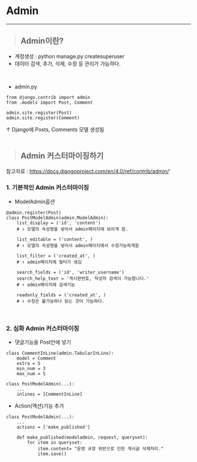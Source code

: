 # Admin
------------
> ## Admin이란?
+ 계정생성 : python manage.py createsuperuser
+ 데이터 검색, 추가, 삭제, 수정 등 관리가 가능하다.
</br>

+ admin.py
```
from django.contrib import admin
from .models import Post, Comment

admin.site.register(Post)
admin.site.register(Comment)

```
↑ Django에 Posts, Comments 모델 생성됨
</br></br>

> ## Admin 커스터마이징하기
참고자료 : https://docs.djangoproject.com/en/4.0/ref/contrib/admin/' 
### 1. 기본적인 Admin 커스터마이징
+ ModelAdmin옵션
```
@admin.register(Post)
class PostModelAdmin(admin.ModelAdmin):
    list_display = ('id', 'content') 
    # ↑ 모델의 속성명을 넣어서 admin페이지에 보이게 함.

    list_editable = ('content', ) 
    # ↑ 모델의 속성명을 넣어서 admin페이지에서 수정가능하게함

    list_filter = ('created_at', )
    # ↑ admin페이지에 필터가 생김

    search_fields = ('id', 'writer_username')
    search_help_text = '게시판번호, 작성자 검색이 가능합니다.'
    # ↑ admin페이지에 검색기능

    readonly_fields = ('created_at', )
    # ↑ 수정은 불가능하나 읽는 것이 가능하다. 
```
</br>

### 2. 심화 Admin 커스터마이징
+ 댓글기능을 Post안에 넣기
```
class CommentInLine(admin.TabularInLine):
    model = Comment
    extra = 5
    min_num = 3
    max_num = 5

class PostModelAdmin(...):
    ...
    inlines = [CommentInLine]
```

+ Action(액션)기능 추가
```
class PostModelAdmin(...):
    ...
    actions = ['make_published']

    def make_published(modeladmin, request, queryset):
        for item in queryset:
            item.content= "운영 규정 위반으로 인한 게시글 삭제처리."
            item.save()
```